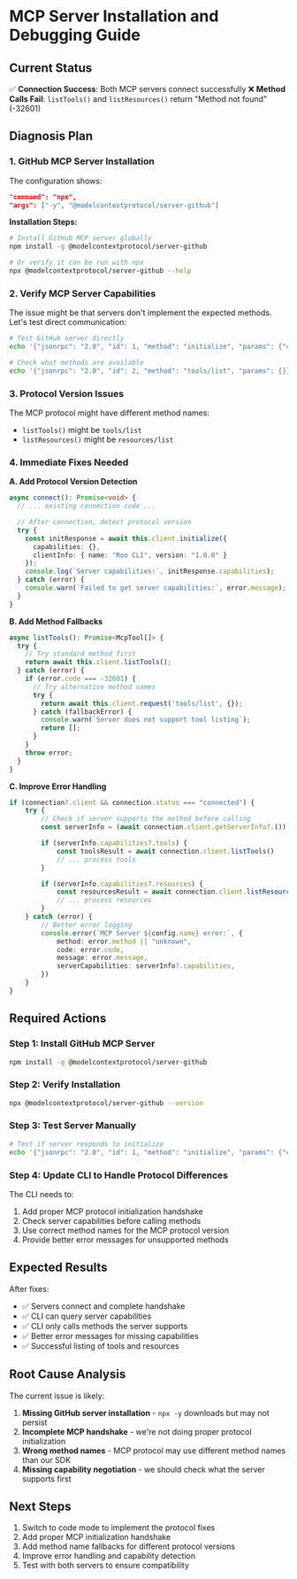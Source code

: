 # MCP Server Installation and Debugging Guide

## Current Status

✅ **Connection Success**: Both MCP servers connect successfully
❌ **Method Calls Fail**: `listTools()` and `listResources()` return "Method not found" (-32601)

## Diagnosis Plan

### 1. GitHub MCP Server Installation

The configuration shows:

```json
"command": "npx",
"args": ["-y", "@modelcontextprotocol/server-github"]
```

**Installation Steps:**

```bash
# Install GitHub MCP server globally
npm install -g @modelcontextprotocol/server-github

# Or verify it can be run with npx
npx @modelcontextprotocol/server-github --help
```

### 2. Verify MCP Server Capabilities

The issue might be that servers don't implement the expected methods. Let's test direct communication:

```bash
# Test GitHub server directly
echo '{"jsonrpc": "2.0", "id": 1, "method": "initialize", "params": {"capabilities": {}, "clientInfo": {"name": "test", "version": "1.0.0"}}}' | npx @modelcontextprotocol/server-github

# Check what methods are available
echo '{"jsonrpc": "2.0", "id": 2, "method": "tools/list", "params": {}}' | npx @modelcontextprotocol/server-github
```

### 3. Protocol Version Issues

The MCP protocol might have different method names:

- `listTools()` might be `tools/list`
- `listResources()` might be `resources/list`

### 4. Immediate Fixes Needed

**A. Add Protocol Version Detection**

```typescript
async connect(): Promise<void> {
  // ... existing connection code ...

  // After connection, detect protocol version
  try {
    const initResponse = await this.client.initialize({
      capabilities: {},
      clientInfo: { name: "Roo CLI", version: "1.0.0" }
    });
    console.log(`Server capabilities:`, initResponse.capabilities);
  } catch (error) {
    console.warn(`Failed to get server capabilities:`, error.message);
  }
}
```

**B. Add Method Fallbacks**

```typescript
async listTools(): Promise<McpTool[]> {
  try {
    // Try standard method first
    return await this.client.listTools();
  } catch (error) {
    if (error.code === -32601) {
      // Try alternative method names
      try {
        return await this.client.request('tools/list', {});
      } catch (fallbackError) {
        console.warn(`Server does not support tool listing`);
        return [];
      }
    }
    throw error;
  }
}
```

**C. Improve Error Handling**

```typescript
if (connection?.client && connection.status === "connected") {
	try {
		// Check if server supports the method before calling
		const serverInfo = (await connection.client.getServerInfo?.()) || {}

		if (serverInfo.capabilities?.tools) {
			const toolsResult = await connection.client.listTools()
			// ... process tools
		}

		if (serverInfo.capabilities?.resources) {
			const resourcesResult = await connection.client.listResources()
			// ... process resources
		}
	} catch (error) {
		// Better error logging
		console.error(`MCP Server ${config.name} error:`, {
			method: error.method || "unknown",
			code: error.code,
			message: error.message,
			serverCapabilities: serverInfo?.capabilities,
		})
	}
}
```

## Required Actions

### Step 1: Install GitHub MCP Server

```bash
npm install -g @modelcontextprotocol/server-github
```

### Step 2: Verify Installation

```bash
npx @modelcontextprotocol/server-github --version
```

### Step 3: Test Server Manually

```bash
# Test if server responds to initialize
echo '{"jsonrpc": "2.0", "id": 1, "method": "initialize", "params": {"capabilities": {}, "clientInfo": {"name": "test", "version": "1.0.0"}}}' | npx @modelcontextprotocol/server-github
```

### Step 4: Update CLI to Handle Protocol Differences

The CLI needs to:

1. Add proper MCP protocol initialization handshake
2. Check server capabilities before calling methods
3. Use correct method names for the MCP protocol version
4. Provide better error messages for unsupported methods

## Expected Results

After fixes:

- ✅ Servers connect and complete handshake
- ✅ CLI can query server capabilities
- ✅ CLI only calls methods the server supports
- ✅ Better error messages for missing capabilities
- ✅ Successful listing of tools and resources

## Root Cause Analysis

The current issue is likely:

1. **Missing GitHub server installation** - `npx -y` downloads but may not persist
2. **Incomplete MCP handshake** - we're not doing proper protocol initialization
3. **Wrong method names** - MCP protocol may use different method names than our SDK
4. **Missing capability negotiation** - we should check what the server supports first

## Next Steps

1. Switch to code mode to implement the protocol fixes
2. Add proper MCP initialization handshake
3. Add method name fallbacks for different protocol versions
4. Improve error handling and capability detection
5. Test with both servers to ensure compatibility
